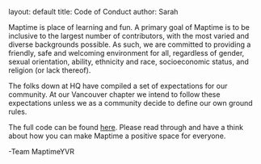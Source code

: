 layout: default
title: Code of Conduct
author: Sarah

Maptime is place of learning and fun. A primary goal of Maptime is to be inclusive to the largest number of contributors, with the most varied and diverse backgrounds possible. As such, we are committed to providing a friendly, safe and welcoming environment for all, regardless of gender, sexual orientation, ability, ethnicity and race, socioeconomic status, and religion (or lack thereof).

The folks down at HQ have compiled a set of expectations for our community. At our Vancouver chapter we intend to follow these expectations unless we as a community decide to define our own ground rules.

The full code can be found [here](http://maptime.io/code-of-conduct/). Please read through and have a think about how you can make Maptime a positive space for everyone.

-Team MaptimeYVR